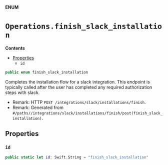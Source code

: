 **ENUM**

# `Operations.finish_slack_installation`

**Contents**

- [Properties](#properties)
  - `id`

```swift
public enum finish_slack_installation
```

Completes the installation flow for a slack integration. This endpoint is typically called after the user has completed any required authorization steps with slack.

- Remark: HTTP `POST /integrations/slack/installations/finish`.
- Remark: Generated from `#/paths//integrations/slack/installations/finish/post(finish_slack_installation)`.

## Properties
### `id`

```swift
public static let id: Swift.String = "finish_slack_installation"
```
